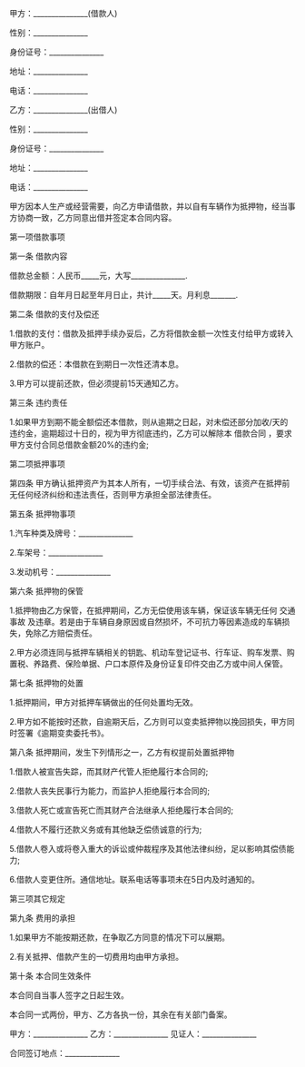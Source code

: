 
 


甲方：_______________(借款人)


性别：_______________


身份证号：_______________


地址：_______________


电话：_______________


乙方：_______________(出借人)


性别：_______________


身份证号：_______________


地址：_______________


电话：_______________


甲方因本人生产或经营需要，向乙方申请借款，并以自有车辆作为抵押物，经当事方协商一致，乙方同意出借并签定本合同内容。


第一项借款事项


第一条 借款内容


借款总金额：人民币_____元，大写_______________.


借款期限：自年月日起至年月日止，共计_____天。月利息_______.


第二条 借款的支付及偿还


1.借款的支付：借款及抵押手续办妥后，乙方将借款金额一次性支付给甲方或转入甲方账户。


2.借款的偿还：本借款在到期日一次性还清本息。


3.甲方可以提前还款，但必须提前15天通知乙方。


第三条 违约责任


1.如果甲方到期不能全额偿还本借款，则从逾期之日起，对未偿还部分加收/天的违约金，逾期超过十日的，视为甲方彻底违约，乙方可以解除本
借款合同
，要求甲方支付合同总借款金额20%的违约金;


第二项抵押事项


第四条 甲方确认抵押资产为其本人所有，一切手续合法、有效，该资产在抵押前无任何经济纠纷和违法责任，否则甲方承担全部法律责任。


第五条 抵押物事项


1.汽车种类及牌号：_______________


2.车架号：_______________


3.发动机号：_______________


第六条 抵押物的保管


1.抵押物由乙方保管，在抵押期间，乙方无偿使用该车辆，保证该车辆无任何
交通事故
及违章。若是由于车辆自身原因或自然损坏，不可抗力等因素造成的车辆损失，免除乙方赔偿责任。


2.甲方必须连同与抵押车辆相关的钥匙、机动车登记证书、行车证、购车发票、购置税、养路费、保险单据、户口本原件及身份证复印件交由乙方或中间人保管。


第七条 抵押物的处置


1.抵押期间，甲方对抵押车辆做出的任何处置均无效。


2.甲方如不能按时还款，自逾期天后，乙方则可以变卖抵押物以挽回损失，甲方同时签署《逾期变卖委托书》。


第八条 抵押期间，发生下列情形之一，乙方有权提前处置抵押物


1.借款人被宣告失踪，而其财产代管人拒绝履行本合同的;


2.借款人丧失民事行为能力，而监护人拒绝履行本合同的;


3.借款人死亡或宣告死亡而其财产合法继承人拒绝履行本合同的;


4.借款人不履行还款义务或有其他缺乏偿债诚意的行为;


5.借款人卷入或将卷入重大的诉讼或仲裁程序及其他法律纠纷，足以影响其偿债能力;


6.借款人变更住所。通信地址。联系电话等事项未在5日内及时通知的。


第三项其它规定


第九条 费用的承担


1.如果甲方不能按期还款，在争取乙方同意的情况下可以展期。


2.有关抵押、借款产生的一切费用均由甲方承担。


第十条 本合同生效条件


本合同自当事人签字之日起生效。


本合同一式两份，甲方、乙方各执一份，其余在有关部门备案。


甲方：_______________ 乙方：_______________ 见证人：_______________


合同签订地点：_______________
 


 

 
 
 
 
 
  


  
 

  


  


  
 
 
 
 

